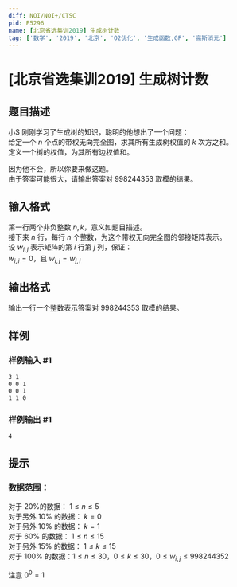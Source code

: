 ```yaml
---
diff: NOI/NOI+/CTSC
pid: P5296
name: [北京省选集训2019] 生成树计数
tag: ['数学', '2019', '北京', 'O2优化', '生成函数,GF', '高斯消元']
---
```

# [北京省选集训2019] 生成树计数
## 题目描述

小S 刚刚学习了生成树的知识，聪明的他想出了一个问题：  
给定一个 $n$ 个点的带权无向完全图，求其所有生成树权值的 $k$ 次方之和。  
定义一个树的权值，为其所有边权值和。    

因为他不会，所以你要来做这题。  
由于答案可能很大，请输出答案对 $998244353$ 取模的结果。
## 输入格式

第一行两个非负整数 $n,k$，意义如题目描述。   
接下来 $n$ 行，每行 $n$ 个整数，为这个带权无向完全图的邻接矩阵表示。  
设 $w_{i,j}$ 表示矩阵的第 $i$ 行第 $j$ 列，保证：  
$w_{i,i}=0$，且 $w_{i,j}=w_{j,i}$
## 输出格式

输出一行一个整数表示答案对 $998244353$ 取模的结果。
## 样例

### 样例输入 #1
```
3 1
0 0 1
0 0 1
1 1 0
```
### 样例输出 #1
```
4
```
## 提示

### 数据范围：  
对于 $20\%$的数据：  $1\le n\le 5$   
对于另外 $10\%$ 的数据：  $k = 0$   
对于另外 $10\%$ 的数据：  $k = 1$    
对于 $60\%$ 的数据：  $1\le n \le 15$    
对于另外 $15\%$ 的数据： $1\le k \le 15$  
对于 $100\%$ 的数据：$1\le n \le 30$，$0 \le k \le 30$，$0\le w_{i,j} \le 998244352$  

注意 $0^0 = 1$
